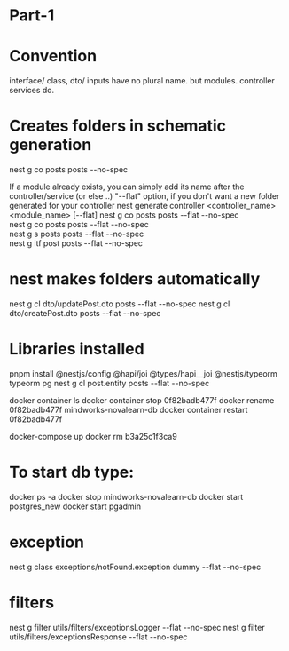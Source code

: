 # Part-1

# Convention
interface/ class, dto/ inputs have no plural name.
but modules. controller services do.

# Creates folders in schematic generation
nest g co posts posts --no-spec

If a module already exists, you can simply add its name after the controller/service (or else ..)
"--flat" option, if you don't want a new folder generated for your controller
nest generate controller <controller_name> <module_name> [--flat]
nest g co posts posts --flat --no-spec	
nest g co posts posts --flat --no-spec	
nest g s posts posts --flat --no-spec	
nest g itf post posts --flat --no-spec	

# nest makes folders automatically
nest g cl dto/updatePost.dto posts --flat --no-spec
nest g cl dto/createPost.dto posts --flat --no-spec

# Libraries installed

pnpm install @nestjs/config @hapi/joi @types/hapi__joi @nestjs/typeorm typeorm pg
nest g cl post.entity posts --flat --no-spec

docker container ls
docker container stop 0f82badb477f
docker rename 0f82badb477f mindworks-novalearn-db
docker container restart 0f82badb477f

docker-compose up
docker rm b3a25c1f3ca9

# To start db type:
docker ps -a
docker stop mindworks-novalearn-db
docker start postgres_new
docker start pgadmin

# exception
nest g class exceptions/notFound.exception dummy --flat --no-spec

# filters
nest g filter utils/filters/exceptionsLogger --flat --no-spec
nest g filter utils/filters/exceptionsResponse --flat --no-spec